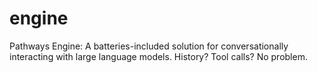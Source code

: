 # engine
Pathways Engine: A batteries-included solution for conversationally interacting with large language models. History? Tool calls? No problem.
